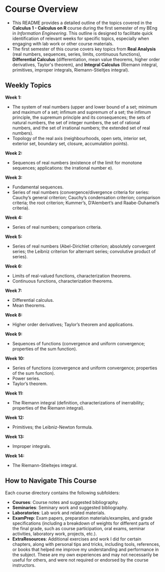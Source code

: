 # Course Overview

- This README provides a detailed outline of the topics covered in the **Calculus 1 - Calculus on R** course during the first semester of my BEng in _Information Engineering_. This outline is designed to facilitate quick identification of relevant weeks for specific topics, especially when engaging with lab work or other course materials.
- The first semester of this course covers key topics from **Real Analysis** (real numbers, sequences, series, limits, continuous functions), **Differential Calculus** (differentiation, mean value theorems, higher order derivatives, Taylor's theorem), and **Integral Calculus** (Riemann integral, primitives, improper integrals, Riemann-Stieltjes integral).

## Weekly Topics

**Week 1:** 
- The system of real numbers (upper and lower bound of a set; minimum and maximum of a set; infimum and supremum of a set; the infimum principle, the supremum principle and its consequences; the sets of natural numbers, the set of integer numbers, the set of rational numbers, and the set of irrational numbers; the extended set of real numbers).
- Topology of the real axis (neighbourhoods, open sets, interior set, exterior set, boundary set, closure, accumulation points).

**Week 2:**
- Sequences of real numbers (existence of the limit for monotone sequences; applications: the irrational number e).

**Week 3:**
- Fundamental sequences.
- Series of real numbers (convergence/divergence criteria for series: Cauchy’s general criterion; Cauchy’s condensation criterion; comparison criteria; the root criterion; Kummer’s, D’Alembert’s and Raabe-Duhamel’s criteria).

**Week 4:**
- Series of real numbers; comparison criteria.

**Week 5:**
- Series of real numbers (Abel-Dirichlet criterion; absolutely convergent series; the Leibniz criterion for alternant series; convolutive product of series).

**Week 6:**
- Limits of real-valued functions, characterization theorems.
- Continuous functions, characterization theorems.

**Week 7:**
- Differential calculus.
- Mean theorems.

**Week 8:**
- Higher order derivatives; Taylor’s theorem and applications.

**Week 9:**
- Sequences of functions (convergence and uniform convergence; properties of the sum function).

**Week 10:**
- Series of functions (convergence and uniform convergence; properties of the sum function).
- Power series.
- Taylor’s theorem.

**Week 11:**
- The Riemann integral (definition, characterizations of inerrability; properties of the Riemann integral).

**Week 12:**
- Primitives; the Leibniz-Newton formula.

**Week 13:**
- Improper integrals.

**Week 14:**
- The Riemann-Stieltejes integral.

## How to Navigate This Course

Each course directory contains the following subfolders:

- **Courses**: Course notes and suggested bibliography.
- **Seminaries**: Seminary work and suggested bibliography.
- **Laboratories**: Lab work and related materials.
- **ExamPrep**: Exam papers, preparation materials/examples, and grade specifications (including a breakdown of weights for different parts of the final grade, such as course participation, oral exams, seminar activities, laboratory work, projects, etc.).
- **ExtraResources**: Additional exercises and work I did for certain chapters, along with personal tips and tricks, including tools, references, or books that helped me improve my understanding and performance in the subject. These are my own experiences and may not necessarily be useful for others, and were not required or endorsed by the course instructors.
